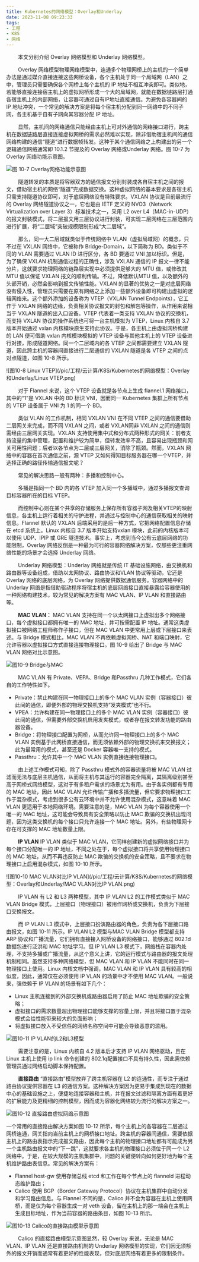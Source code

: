 ```yaml
---
title: Kubernetes的网络模型：Overlay和Underlay
date: 2023-11-08 09:23:33
tags:
- 工程
- K8S
- 网络
---
```


&ensp;&ensp;&ensp;&ensp; 本文分别介绍 Overlay 网络模型和 Underlay 网络模型。

&ensp;&ensp;&ensp;&ensp; Overlay 网络模型物理网络模型中，连通多个物理网桥上的主机的一个简单办法是通过媒介直接连接这些网桥设备，各个主机处于同一个局域网（LAN）之中，管理员只需要确保各个网桥上每个主机的 IP 地址不相互冲突即可。类似地，若能够直接连接宿主机上的虚拟网桥形成一个大的局域网，就能在数据链路层打通各宿主机上的内部网络，让容器可通过自有IP地址直接通信。为避免各容器间的 IP 地址冲突，一个常见的解决方案是将每个宿主机分配到同一网络中的不同子网，各主机基于自有子网向其容器分配 IP 地址。

&ensp;&ensp;&ensp;&ensp; 显然，主机间的网络通信只能经由主机上可对外通信的网络接口进行，跨主机在数据链路层直接连接虚拟网桥的需求必然难以实现，除非借助宿主机间的通信网络构建的通信“隧道”进行数据帧转发。这种于某个通信网络之上构建出的另一个逻辑通信网络通常即 10.1.2 节提及的 Overlay 网络或Underlay 网络。图 10-7 为 Overlay 网络功能示意图。

![图 10-7 Overlay网络功能示意图](/pic/工程/云计算/K8S/Kubernetes的网络模型：Overlay和Underlay/overlay网络模型.png)

&ensp;&ensp;&ensp;&ensp; 隧道转发的本质是将容器双方的通信报文分别封装成各自宿主机之间的报文，借助宿主机的网络“隧道”完成数据交换。这种虚拟网络的基本要求是各宿主机只需支持隧道协议即可，对于底层网络没有特殊要求。VXLAN 协议是目前最流行的 Overlay 网络隧道协议之一，它也是由 IETF 定义的 NVO3（Network Virtualization over Layer 3）标准技术之一，采用 L2 over L4（MAC-in-UDP）的报文封装模式，将二层报文用三层协议进行封装，可实现二层网络在三层范围内进行扩展，将“二层域”突破规模限制形成“大二层域”。

&ensp;&ensp;&ensp;&ensp; 那么，同一大二层域就类似于传统网络中 VLAN（虚拟局域网）的概念，只不过在 VXLAN 网络中，它被称作 Bridge-Domain，以下简称为 BD。类似于不同的 VLAN 需要通过 VLAN ID 进行区分，各 BD 要通过 VNI 加以标识。但是，为了确保 VXLAN 机制通信过程的正确性，涉及 VXLAN 通信的 IP 报文一律不能分片，这就要求物理网络的链路层实现中必须提供足够大的 MTU 值，或修改其 MTU 值以保证 VXLAN 报文的顺利传输。不过，降低默认MTU 值，以及额外的头部开销，必然会影响到报文传输性能。VXLAN 的显著的优势之一是对底层网络没有侵入性，管理员只需要在原有网络之上添加一些额外设备即可构建出虚拟的逻辑网络来。这个额外添加的设备称为 VTEP（VXLAN Tunnel Endpoints），它工作于 VXLAN 网络的边缘，负责相关协议报文的封包和解包等操作，从作用来说相当于 VXLAN 隧道的出入口设备。VTEP 代表着一类支持 VXLAN 协议的交换机，而支持 VXLAN 协议的操作系统也可将一台主机模拟为 VTEP，Linux 内核自 3.7 版本开始通过 vxlan 内核模块原生支持此协议。于是，各主机上由虚拟网桥构建的 LAN 便可借助 vxlan 内核模块模拟的 VTEP 设备与其他主机上的 VTEP 设备进行对接，形成隧道网络。同一个二层域内的各 VTEP 之间都需要建立 VXLAN 隧道，因此跨主机的容器间直接进行二层通信的 VXLAN 隧道是各 VTEP 之间的点对点隧道，如图 10-8 所示。

![图10-8 Linux VTEP](/pic/工程/云计算/K8S/Kubernetes的网络模型：Overlay和Underlay/Linux VTEP.png)

&ensp;&ensp;&ensp;&ensp; 对于 Flannel 来说，这个 VTEP 设备就是各节点上生成 flannel.1 网络接口，其中的“1”是 VXLAN 中的 BD 标识 VNI，因而同一 Kubernetes 集群上所有节点的 VTEP 设备属于 VNI 为 1 的同一个 BD。

&ensp;&ensp;&ensp;&ensp; 类似 VLAN 的工作机制，相同 VXLAN VNI 在不同 VTEP 之间的通信要借助二层网关来完成，而不同 VXLAN 之间，或者 VXLAN同非 VXLAN 之间的通信则需经由三层网关实现。VXLAN 支持使用集中式和分布式两种形式的网关：前者支持流量的集中管理，配置和维护较为简单，但转发效率不高，且容易出现瓶颈和网关可用性问题；后者以各节点为二层或三层网关，消除了瓶颈。然而，VXLAN 网络中的容器在首次通信之前，源 VTEP 又如何得知目标服务器在哪一个VTEP，并选择正确的路径传输通信报文呢？

&ensp;&ensp;&ensp;&ensp; 常见的解决思路一般有两种：多播和控制中心。

&ensp;&ensp;&ensp;&ensp; 多播是指同一个 BD 内的各 VTEP 加入同一个多播域中，通过多播报文查询目标容器所在的目标 VTEP。

&ensp;&ensp;&ensp;&ensp; 而控制中心则在某个共享的存储服务上保存所有容器子网及相关VTEP的映射信息，各主机上运行着相关的守护进程，并通过与控制中心的通信获取相关的映射信息。Flannel 默认的 VXLAN 后端采用的是后一种方式，它把网络配置信息存储在 etcd 系统上。Linux 内核自 3.7 版本开始支持vxlan 模块，此前的内核版本可以使用 UDP、IPIP 或 GRE 隧道技术。事实上，考虑到当今公有云底层网络的功能限制，Overlay 网络反倒是一种最为可行的容器网络解决方案，仅那些更注重网络性能的场景才会选择 Underlay 网络。

&ensp;&ensp;&ensp;&ensp; Underlay 网络模型：Underlay 网络就是传统 IT 基础设施网络，由交换机和路由器等设备组成，借助以太网协议、路由协议和VLAN 协议等驱动，它还是 Overlay 网络的底层网络，为 Overlay 网络提供数据通信服务。容器网络中的 Underlay 网络是指借助驱动程序将宿主机的底层网络接口直接暴露给容器使用的一种网络构建技术，较为常见的解决方案有 MAC VLAN、IP VLAN 和直接路由等。

 &ensp;&ensp;&ensp;&ensp; __MAC VLAN：__ MAC VLAN 支持在同一个以太网接口上虚拟出多个网络接口，每个虚拟接口都拥有唯一的 MAC 地址，并可按需配置 IP 地址。通常这类虚拟接口被网络工程师称作子接口，但在 MAC VLAN 中更常用上层或下层接口来表述。与 Bridge 模式相比，MAC VLAN 不再依赖虚拟网桥、NAT 和端口映射，它允许容器以虚拟接口方式直接连接物理接口。图 10-9 给出了 Bridge 与 MAC VLAN 网络对比示意图。

 ![图10-9 Bridge与MAC](/pic/工程/云计算/K8S/Kubernetes的网络模型：Overlay和Underlay/Bridge与MAC.webp)

 &ensp;&ensp;&ensp;&ensp; MAC VLAN 有 Private、VEPA、Bridge 和Passthru 几种工作模式，它们各自的工作特性如下。

* Private：禁止构建在同一物理接口上的多个 MAC VLAN 实例（容器接口）彼此间的通信，即便外部的物理交换机支持“发夹模式”也不行。
* VPEA：允许构建在同一物理接口上的多个 MAC VLAN 实例（容器接口）彼此间的通信，但需要外部交换机启用发夹模式，或者存在报文转发功能的路由器设备。
* Bridge：将物理接口配置为网桥，从而允许同一物理接口上的多个 MAC VLAN 实例基于此网桥直接通信，而无须依赖外部的物理交换机来交换报文；此为最常用的模式，甚至还是 Docker 容器唯一支持的模式。
* Passthru：允许其中一个 MAC VLAN 实例直接连接物理接口。

&ensp;&ensp;&ensp;&ensp; 由上述工作模式可知，除了 Passthru 模式外的容器流量将被 MAC VLAN 过滤而无法与底层主机通信，从而将主机与其运行的容器完全隔离，其隔离级别甚至高于网桥式网络模型，这对于有多租户需求的场景尤为有用。由于各实例都有专用的 MAC 地址，因此 MAC VLAN 允许传输广播和多播流量，但它要求物理接口工作于混杂模式，考虑到很多公有云环境中并不允许使用混杂模式，这意味着 MAC VLAN 更适用于本地网络环境。需要注意的是，MAC VLAN 为每个容器使用一个唯一的 MAC 地址，这可能会导致具有安全策略以防止 MAC 欺骗的交换机出现问题，因为这类交换机的每个接口只允许连接一个 MAC 地址。另外，有些物理网卡存在可支撑的 MAC 地址数量上限。

 &ensp;&ensp;&ensp;&ensp; __IP VLAN__ IP VLAN 类似于 MAC VLAN，它同样创建新的虚拟网络接口并为每个接口分配唯一的 IP 地址，不同之处在于，每个虚拟接口将共享使用物理接口的 MAC 地址，从而不再违反防止 MAC 欺骗的交换机的安全策略，且不要求在物理接口上启用混杂模式，如图 10-10 所示。

![图10-10 MAC VLAN对比IP VLAN](/pic/工程/云计算/K8S/Kubernetes的网络模型：Overlay和Underlay/MAC VLAN对比IP VLAN.png)

&ensp;&ensp;&ensp;&ensp; IP VLAN 有 L2 和 L3 两种模型，其中 IP VLAN L2 的工作模式类似于 MAC VLAN Bridge 模式，上层接口（物理接口）被用作网桥或交换机，负责为下层接口交换报文。

&ensp;&ensp;&ensp;&ensp; 而 IP VLAN L3 模式中，上层接口扮演路由器的角色，负责为各下层接口路由报文，如图 10-11 所示。IP VLAN L2 模型与MAC VLAN Bridge 模型都支持 ARP 协议和广播流量，它们拥有直接接入网桥设备的网络接口，能够通过 802.1d 数据包进行泛洪和 MAC 地址学习。但 IP VLAN L3 模式下，网络栈在容器内处理，不支持多播或广播流量，从这个意义上讲，它的运行模式与路由器的报文处理机制相同。虽然支持多种网络模型，但 MAC VLAN 和 IP VLAN 不能同时在同一物理接口上使用。Linux 内核文档中强调，MAC VLAN 和 IP VLAN 具有较高的相似度，因此，通常仅在必须使用 IP VLAN 的场景中才不使用 MAC VLAN。一般说来，强依赖于 IP VLAN 的场景有如下几个：

* Linux 主机连接到的外部交换机或路由器启用了防止 MAC 地址欺骗的安全策略；
* 虚拟接口的需求数量超出物理接口能够支撑的容量上限，并且将接口置于混杂模式会给性能带来较大的负面影响；
* 将虚拟接口放入不受信任的网络名称空间中可能会导致恶意的滥用。

![图10-11 IP VLAN的L2和L3模型](/pic/工程/云计算/K8S/Kubernetes的网络模型：Overlay和Underlay/VLAN的L2和L3模型.png)

&ensp;&ensp;&ensp;&ensp; 需要注意的是，Linux 内核自 4.2 版本后才支持 IP VLAN 网络驱动，且在 Linux 主机上使用 ip link 命令创建的 802.1q配置接口不具有持久性，因此需依赖管理员通过网络启动脚本保持配置。

&ensp;&ensp;&ensp;&ensp; __直接路由__ “直接路由”模型放弃了跨主机容器在 L2 的连通性，而专注于通过路由协议提供容器在 L3 的通信方案。这种解决方案因为更易于集成到现在的数据中心的基础设施之上，便捷地连接容器和主机，并在报文过滤和隔离方面有着更好的扩展能力及更精细的控制模型，因而成为容器化网络较为流行的解决方案之一。

![图10-12 直接路由虚拟网络示意图](/pic/工程/云计算/K8S/Kubernetes的网络模型：Overlay和Underlay/直接路由虚拟网络示意图.png)

一个常用的直接路由解决方案如图 10-12 所示，每个主机上的各容器在二层通过网桥连通，网关指向当前主机上的网桥接口地址。跨主机的容器间通信，需要依据主机上的路由表指示完成报文路由，因此每个主机的物理接口地址都有可能成为另一个主机路由报文中的“下一跳”，这就要求各主机的物理接口必须位于同一个 L2 网络中。于是，在较大规模的主机集群中，问题的关键便转向如何更好地为每个主机维护路由表信息。常见的解决方案有：

* Flannel host-gw 使用存储总线 etcd 和工作在每个节点上的 flanneld 进程动态维护路由；
* Calico 使用 BGP（Border Gateway Protocol）协议在主机集群中自动分发和学习路由信息。与 Flannel 不同的是，Calico 并不会为容器在主机上使用网桥，而是仅为每个容器生成一对 veth 设备，留在主机上的那一端会在主机上生成目标地址，作为当前容器的路由条目，如图 10-13 所示。

![图10-13 Calico的直接路由模型示意图](/pic/工程/云计算/K8S/Kubernetes的网络模型：Overlay和Underlay/Calico的直接路由模型示意图.png)

&ensp;&ensp;&ensp;&ensp; Calico 的直接路由模型示意图显然，较 Overlay 来说，无论是 MAC VLAN、IP VLAN 还是直接路由机制的 Underlay 网络模型的实现，它们因无须额外的报文开销而通常有着更好的性能表现，但对底层网络有着更多的限制条件。
















































